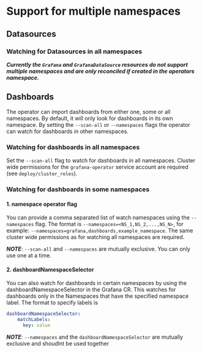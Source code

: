 # Support for multiple namespaces

## Datasources

### Watching for Datasources in all namespaces

***Currently the `Grafana` and `GrafanaDataSource` resources do not support multiple namespaces and are only reconciled
if created in the operators namespace.***

## Dashboards

The operator can import dashboards from either one, some or all namespaces. By default, it will only look for dashboards
in its own namespace. By setting the `--scan-all` or `--namespaces` flags the operator can watch for dashboards in other
namespaces.

### Watching for dashboards in all namespaces

Set the `--scan-all` flag to watch for dashboards in all namespaces. Cluster wide permissions for the `grafana-operator`
service account are required (see `deploy/cluster_roles`).

### Watching for dashboards in some namespaces

#### 1. **namespace operator flag**

You can provide a comma separated list of watch namespaces using the `--namespaces` flag. The format
is `--namespaces=<NS_1,NS_2,...,NS_N>`, for example: `--namespaces=grafana,dashboards,example_namespace`. The same
cluster wide permissions as for watching all namespaces are required.

***NOTE***: `--scan-all` and `--namespaces` are mutually exclusive. You can only use one at a time.

#### 2. **dashboardNamespaceSelector**

You can also watch for dashboards in certain namespaces by using the dashboardNamespaceSelector in the Grafana CR. This
watches for dashboards only in the Namespaces that have the specified namespace label. The format to specify labels is

```yaml
dashboardNamespaceSelector:
    matchLabels:
      key: value
```

***NOTE***: `--namespaces` and the `dashboardNamespaceSelector` are mutually exclusive and shoudlnt be used together
